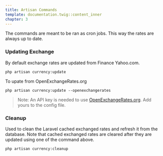 ```yaml
---
title: Artisan Commands
template: documentation.twig::content_inner
chapter: 3
---
```

The commands are meant to be ran as cron jobs. This way the rates are always up to date.

### Updating Exchange

By default exchange rates are updated from Finance Yahoo.com.

~~~
php artisan currency:update
~~~

To upate from OpenExchangeRates.org

~~~
php artisan currency:update --openexchangerates
~~~

 > Note: An API key is needed to use [OpenExchangeRates.org](http://OpenExchangeRates.org). Add yours to the config file.

### Cleanup

Used to clean the Laravel cached exchanged rates and refresh it from the database. Note that cached exchanged rates are cleared after they are updated using one of the command above.

~~~
php artisan currency:cleanup
~~~